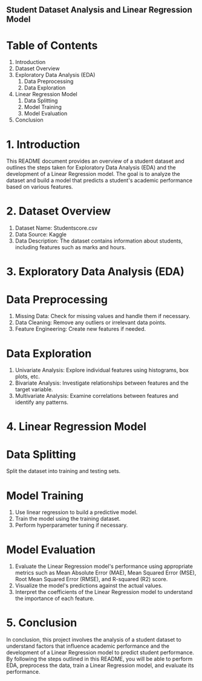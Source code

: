 ## Student Dataset Analysis and Linear Regression Model

# Table of Contents
1. Introduction
2. Dataset Overview
3. Exploratory Data Analysis (EDA)
   1. Data Preprocessing
   2. Data Exploration
4. Linear Regression Model
   1. Data Splitting
   2. Model Training
   3. Model Evaluation
5. Conclusion

# 1. Introduction
This README document provides an overview of a student dataset and outlines the steps taken for Exploratory Data Analysis (EDA) and the development of a Linear Regression model. The goal is to analyze the dataset and build a model that predicts a student's academic performance based on various features.

# 2. Dataset Overview
1. Dataset Name: Studentscore.csv
2. Data Source: Kaggle
3. Data Description: The dataset contains information about students, including features such as marks and hours.

# 3. Exploratory Data Analysis (EDA)
# Data Preprocessing
1. Missing Data: Check for missing values and handle them if necessary.
2. Data Cleaning: Remove any outliers or irrelevant data points.
3. Feature Engineering: Create new features if needed.

# Data Exploration
1. Univariate Analysis: Explore individual features using histograms, box plots, etc.
2. Bivariate Analysis: Investigate relationships between features and the target variable.
3. Multivariate Analysis: Examine correlations between features and identify any patterns.

# 4. Linear Regression Model

# Data Splitting
Split the dataset into training and testing sets.

# Model Training
1. Use linear regression to build a predictive model.
2. Train the model using the training dataset.
3. Perform hyperparameter tuning if necessary.

# Model Evaluation
1. Evaluate the Linear Regression model's performance using appropriate metrics such as Mean Absolute Error (MAE), Mean Squared Error (MSE), Root Mean Squared Error (RMSE), and R-squared (R2) score.
2. Visualize the model's predictions against the actual values.
3. Interpret the coefficients of the Linear Regression model to understand the importance of each feature.

# 5. Conclusion
In conclusion, this project involves the analysis of a student dataset to understand factors that influence academic performance and the development of a Linear Regression model to predict student performance. By following the steps outlined in this README, you will be able to perform EDA, preprocess the data, train a Linear Regression model, and evaluate its performance.

